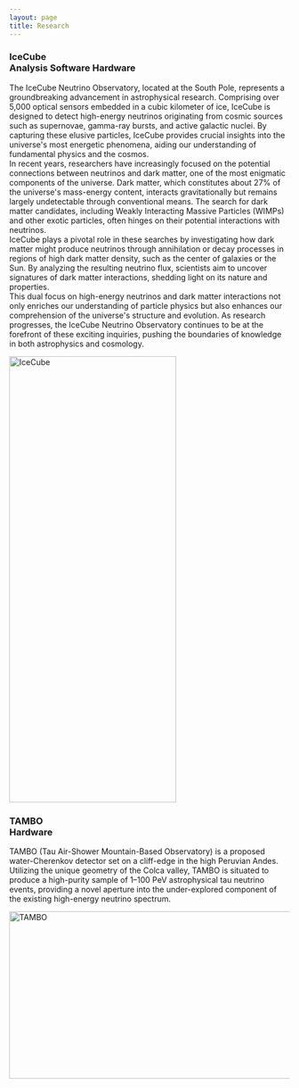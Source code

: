 ```yaml
---
layout: page
title: Research
---
```



<h3>
    <a name='IceCube'></a> IceCube<br/> 
    <span class="badge badge-primary">Analysis</span>
    <span class="badge badge-primary">Software</span>
    <span class="badge badge-primary">Hardware</span>
</h3>

<p> 
     The IceCube Neutrino Observatory, located at the South Pole, represents a groundbreaking advancement in astrophysical research. Comprising over 5,000 optical sensors embedded in a cubic kilometer of ice, IceCube is designed to detect high-energy neutrinos originating from cosmic sources such as supernovae, gamma-ray bursts, and active galactic nuclei. By capturing these elusive particles, IceCube provides crucial insights into the universe's most energetic phenomena, aiding our understanding of fundamental physics and the cosmos.
<br/> 
     In recent years, researchers have increasingly focused on the potential connections between neutrinos and dark matter, one of the most enigmatic components of the universe. Dark matter, which constitutes about 27% of the universe's mass-energy content, interacts gravitationally but remains largely undetectable through conventional means. The search for dark matter candidates, including Weakly Interacting Massive Particles (WIMPs) and other exotic particles, often hinges on their potential interactions with neutrinos.
<br/> 
     IceCube plays a pivotal role in these searches by investigating how dark matter might produce neutrinos through annihilation or decay processes in regions of high dark matter density, such as the center of galaxies or the Sun. By analyzing the resulting neutrino flux, scientists aim to uncover signatures of dark matter interactions, shedding light on its nature and properties.
<br/> 
     This dual focus on high-energy neutrinos and dark matter interactions not only enriches our understanding of particle physics but also enhances our comprehension of the universe's structure and evolution. As research progresses, the IceCube Neutrino Observatory continues to be at the forefront of these exciting inquiries, pushing the boundaries of knowledge in both astrophysics and cosmology.
</p> 


<div class="media">
    <div class="media-body">
       <p class="media-heading">
           <img src="https://www.google.com/url?sa=i&url=https%3A%2F%2Ficecube.wisc.edu%2Fscience%2Ficecube%2F&psig=AOvVaw0vDK8AzLSUAg_9S6a9Dufy&ust=1729097394147000&source=images&cd=vfe&opi=89978449&ved=0CBQQjRxqFwoTCLDri_PrkIkDFQAAAAAdAAAAABAE" alt="IceCube" style="width:300px;height:800px;">
       </p>
    </div>
</div>




<h3>
    <a name='TAMBO'></a> TAMBO<br/> 
    <span class="badge badge-primary">Hardware</span>
</h3>

<p> 
     TAMBO (Tau Air-Shower Mountain-Based Observatory) is a proposed water-Cherenkov detector set on a cliff-edge in the high Peruvian Andes. Utilizing the unique geometry of the Colca valley, TAMBO is situated to produce a high-purity sample of 1–100 PeV astrophysical tau neutrino events, providing a novel aperture into the under-explored component of the existing high-energy neutrino spectrum.
</p> 

<div class="media">
    <div class="media-body">
       <p class="media-heading">
           <img src="https://www.google.com/url?sa=i&url=https%3A%2F%2Findico.fnal.gov%2Fevent%2F63406%2Fcontributions%2F297967%2Fattachments%2F181754%2F249338%2FTAMBOTalk_RobertMihaiAmarinei.pdf&psig=AOvVaw3_fwBb4JIrOuTgyqtS8Z-m&ust=1729097268613000&source=images&cd=vfe&opi=89978449&ved=0CBQQjRxqFwoTCLCPvbXrkIkDFQAAAAAdAAAAABAS" alt="TAMBO" style="width:800px;height:300px;">
       </p>
    </div>
</div>

